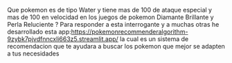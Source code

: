 Que pokemon es de tipo Water y tiene mas de 100 de ataque especial y mas de 100 en velocidad en los juegos de pokemon Diamante Brillante y Perla Reluciente ? Para responder a esta interrogante y a muchas otras he desarrollado esta app:https://pokemonrecommenderalgorithm-9zybk7pjvdfnncxli663z5.streamlit.app/ la cual es un sistema de recomendacion que te ayudara a buscar los pokemon que mejor se adapten a tus necesidades